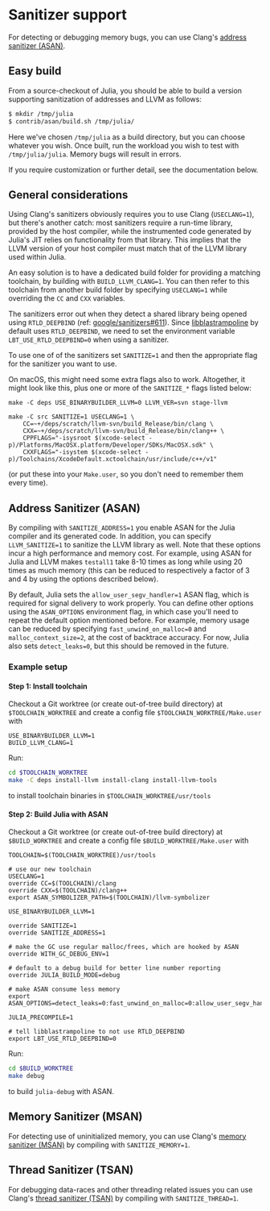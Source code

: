# Sanitizer support

For detecting or debugging memory bugs, you can use Clang's [address sanitizer (ASAN)](https://clang.llvm.org/docs/AddressSanitizer.html).

## Easy build

From a source-checkout of Julia, you should be able to build a version
supporting sanitization of addresses and LLVM as follows:

```sh
$ mkdir /tmp/julia
$ contrib/asan/build.sh /tmp/julia/
```

Here we've chosen `/tmp/julia` as a build directory, but you can
choose whatever you wish. Once built, run the workload you wish to
test with `/tmp/julia/julia`. Memory bugs will result in errors.

If you require customization or further detail, see the documentation below.

## General considerations

Using Clang's sanitizers obviously requires you to use Clang (`USECLANG=1`), but there's another
catch: most sanitizers require a run-time library, provided by the host compiler, while the instrumented
code generated by Julia's JIT relies on functionality from that library. This implies that the
LLVM version of your host compiler must match that of the LLVM library used within Julia.

An easy solution is to have a dedicated build folder for providing a matching toolchain, by building
with `BUILD_LLVM_CLANG=1`. You can then refer to this toolchain from another build
folder by specifying `USECLANG=1` while overriding the `CC` and `CXX` variables.

The sanitizers error out when they detect a shared library being opened using `RTLD_DEEPBIND`
(ref: [google/sanitizers#611](https://github.com/google/sanitizers/issues/611)).
Since [libblastrampoline](https://github.com/staticfloat/libblastrampoline) by default
uses `RTLD_DEEPBIND`, we need to set the environment variable `LBT_USE_RTLD_DEEPBIND=0`
when using a sanitizer.

To use one of of the sanitizers set `SANITIZE=1` and then the appropriate flag for the sanitizer you
want to use.

On macOS, this might need some extra flags also to work. Altogether, it might
look like this, plus one or more of the `SANITIZE_*` flags listed below:

    make -C deps USE_BINARYBUILDER_LLVM=0 LLVM_VER=svn stage-llvm

    make -C src SANITIZE=1 USECLANG=1 \
        CC=~+/deps/scratch/llvm-svn/build_Release/bin/clang \
        CXX=~+/deps/scratch/llvm-svn/build_Release/bin/clang++ \
        CPPFLAGS="-isysroot $(xcode-select -p)/Platforms/MacOSX.platform/Developer/SDKs/MacOSX.sdk" \
        CXXFLAGS="-isystem $(xcode-select -p)/Toolchains/XcodeDefault.xctoolchain/usr/include/c++/v1"

(or put these into your `Make.user`, so you don't need to remember them every time).

## Address Sanitizer (ASAN)

By compiling with `SANITIZE_ADDRESS=1` you enable ASAN for the Julia compiler and its generated code.
In addition, you can specify `LLVM_SANITIZE=1` to sanitize the LLVM library as well. Note that
these options incur a high performance and memory cost. For example, using ASAN for Julia and
LLVM makes `testall1` take 8-10 times as long while using 20 times as much memory (this can be
reduced to respectively a factor of 3 and 4 by using the options described below).

By default, Julia sets the `allow_user_segv_handler=1` ASAN flag, which is required for signal
delivery to work properly. You can define other options using the `ASAN_OPTIONS` environment flag,
in which case you'll need to repeat the default option mentioned before. For example, memory usage
can be reduced by specifying `fast_unwind_on_malloc=0` and `malloc_context_size=2`, at the cost
of backtrace accuracy. For now, Julia also sets `detect_leaks=0`, but this should be removed in
the future.

### Example setup

#### Step 1: Install toolchain

Checkout a Git worktree (or create out-of-tree build directory) at
`$TOOLCHAIN_WORKTREE` and create a config file `$TOOLCHAIN_WORKTREE/Make.user`
with

```
USE_BINARYBUILDER_LLVM=1
BUILD_LLVM_CLANG=1
```

Run:

```sh
cd $TOOLCHAIN_WORKTREE
make -C deps install-llvm install-clang install-llvm-tools
```

to install toolchain binaries in `$TOOLCHAIN_WORKTREE/usr/tools`

#### Step 2: Build Julia with ASAN

Checkout a Git worktree (or create out-of-tree build directory) at
`$BUILD_WORKTREE` and create a config file `$BUILD_WORKTREE/Make.user` with

```
TOOLCHAIN=$(TOOLCHAIN_WORKTREE)/usr/tools

# use our new toolchain
USECLANG=1
override CC=$(TOOLCHAIN)/clang
override CXX=$(TOOLCHAIN)/clang++
export ASAN_SYMBOLIZER_PATH=$(TOOLCHAIN)/llvm-symbolizer

USE_BINARYBUILDER_LLVM=1

override SANITIZE=1
override SANITIZE_ADDRESS=1

# make the GC use regular malloc/frees, which are hooked by ASAN
override WITH_GC_DEBUG_ENV=1

# default to a debug build for better line number reporting
override JULIA_BUILD_MODE=debug

# make ASAN consume less memory
export ASAN_OPTIONS=detect_leaks=0:fast_unwind_on_malloc=0:allow_user_segv_handler=1:malloc_context_size=2

JULIA_PRECOMPILE=1

# tell libblastrampoline to not use RTLD_DEEPBIND
export LBT_USE_RTLD_DEEPBIND=0
```

Run:

```sh
cd $BUILD_WORKTREE
make debug
```

to build `julia-debug` with ASAN.

## Memory Sanitizer (MSAN)

For detecting use of uninitialized memory, you can use Clang's [memory sanitizer (MSAN)](https://clang.llvm.org/docs/MemorySanitizer.html)
by compiling with `SANITIZE_MEMORY=1`.

## Thread Sanitizer (TSAN)

For debugging data-races and other threading related issues you can use Clang's [thread sanitizer (TSAN)](https://clang.llvm.org/docs/ThreadSanitizer.html)
by compiling with `SANITIZE_THREAD=1`.
